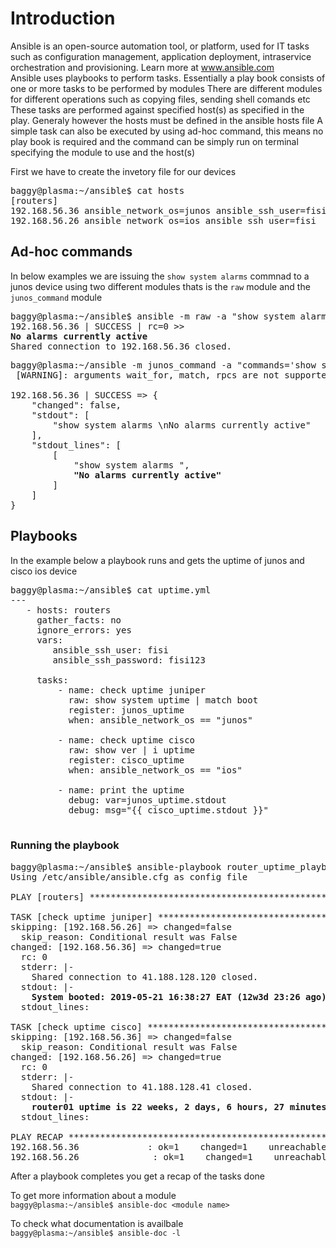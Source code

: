 # Introduction

Ansible is an open-source automation tool, or platform, used for IT tasks such as configuration management, application deployment, intraservice orchestration and provisioning.
Learn more at www.ansible.com  
Ansible uses playbooks to perform tasks. Essentially a play book consists of one or more tasks to be performed by modules
There are different modules for different operations such as copying files, sending shell comands etc
These tasks are performed against specified host(s) as specified in the play.
Generaly however the hosts must be defined in the ansible hosts file
A simple task can also be executed by using ad-hoc command, this means no play book is required and the command can be simply run on terminal specifying the module to use and the host(s)

First we have to create the invetory file for our devices
<pre>
baggy@plasma:~/ansible$ cat hosts
[routers]
192.168.56.36 ansible_network_os=junos ansible_ssh_user=fisi  ansible_ssh_password=fisi123
192.168.56.26 ansible_network_os=ios ansible_ssh_user=fisi  ansible_ssh_password=fisi123
</pre>


## Ad-hoc commands
In below examples we are issuing the `show system alarms` commnad to a junos device using two different modules
thats is the `raw` module and the `junos_command` module  
<pre>
baggy@plasma:~/ansible$ ansible -m raw -a "show system alarms" 192.168.56.36 -i ./hosts
192.168.56.36 | SUCCESS | rc=0 >>
<b>No alarms currently active</b>
Shared connection to 192.168.56.36 closed.
</pre>

<pre>
baggy@plasma:~/ansible -m junos_command -a "commands='show syst alarm'" -c network_cli 192.168.56.36 -i ./hosts
 [WARNING]: arguments wait_for, match, rpcs are not supported when using transport=cli

192.168.56.36 | SUCCESS => {
    "changed": false,
    "stdout": [
        "show system alarms \nNo alarms currently active"
    ],
    "stdout_lines": [
        [
            "show system alarms ",
            <b>"No alarms currently active"</b>
        ]
    ]
}
</pre>

## Playbooks

In the example below a playbook runs and gets the uptime of junos and cisco ios device

<pre>
baggy@plasma:~/ansible$ cat uptime.yml
---
   - hosts: routers
     gather_facts: no
     ignore_errors: yes
     vars:
        ansible_ssh_user: fisi
        ansible_ssh_password: fisi123

     tasks:
         - name: check uptime juniper
           raw: show system uptime | match boot
           register: junos_uptime
           when: ansible_network_os == "junos"

         - name: check uptime cisco
           raw: show ver | i uptime
           register: cisco_uptime
           when: ansible_network_os == "ios"

         - name: print the uptime
           debug: var=junos_uptime.stdout
           debug: msg="{{ cisco_uptime.stdout }}"

</pre>

### Running the playbook

<pre>
baggy@plasma:~/ansible$ ansible-playbook router_uptime_playbook.yml  -i hosts  -v            
Using /etc/ansible/ansible.cfg as config file

PLAY [routers] ********************************************************************************

TASK [check uptime juniper] *******************************************************************
skipping: [192.168.56.26] => changed=false
  skip_reason: Conditional result was False
changed: [192.168.56.36] => changed=true
  rc: 0
  stderr: |-
    Shared connection to 41.188.128.120 closed.
  stdout: |-
    <b>System booted: 2019-05-21 16:38:27 EAT (12w3d 23:26 ago)</b>
  stdout_lines: <omitted>

TASK [check uptime cisco] *********************************************************************
skipping: [192.168.56.36] => changed=false
  skip_reason: Conditional result was False
changed: [192.168.56.26] => changed=true
  rc: 0
  stderr: |-
    Shared connection to 41.188.128.41 closed.
  stdout: |-
    <b>router01 uptime is 22 weeks, 2 days, 6 hours, 27 minutes</b>
  stdout_lines: <omitted>

PLAY RECAP ************************************************************************************
192.168.56.36             : ok=1    changed=1    unreachable=0    failed=0
192.168.56.26              : ok=1    changed=1    unreachable=0    failed=0
</pre>

After a playbook completes you get a recap of the tasks done

To get more information about a module  
`baggy@plasma:~/ansible$ ansible-doc <module name>`


To check what documentation is availbale  
`baggy@plasma:~/ansible$ ansible-doc -l`

